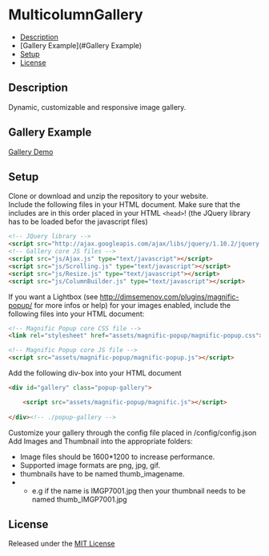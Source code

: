 MulticolumnGallery
==================

* [Description](#Description)
* [Gallery Example](#Gallery Example)
* [Setup](#Setup)
* [License](#License)

## <a name="Description"></a>Description 
Dynamic, customizable and responsive image gallery.

## <a name="Gallery Example"></a>Gallery Example
[Gallery Demo](http://andreaslorer.de/)

## <a name="Setup"></a>Setup
Clone or download and unzip the repository to your website.  
Include the following files in your HTML document. Make sure that the includes are in this order placed in your HTML `<head>`! (the JQuery library has to be loaded befor the javascript files) 
```html
<!-- JQuery library -->
<script src="http://ajax.googleapis.com/ajax/libs/jquery/1.10.2/jquery.min.js"></script>
<!-- Gallery core JS files -->
<script src="js/Ajax.js" type="text/javascript"></script>
<script src="js/Scrolling.js" type="text/javascript"></script>
<script src="js/Resize.js" type="text/javascript"></script>
<script src="js/ColumnBuilder.js" type="text/javascript"></script>
```
If you want a Lightbox (see http://dimsemenov.com/plugins/magnific-popup/ for more infos or help) for your images enabled, include the following files into your HTML document:
```html
<!-- Magnific Popup core CSS file -->
<link rel="stylesheet" href="assets/magnific-popup/magnific-popup.css"> 

<!-- Magnific Popup core JS file -->
<script src="assets/magnific-popup/magnific-popup.js"></script> 
```
Add the following div-box into your HTML document
```html
<div id="gallery" class="popup-gallery">

	<script src="assets/magnific-popup/magnific.js"></script>
	
</div><!-- ./popup-gallery -->
```
Customize your gallery through the config file placed in /config/config.json  
Add Images and Thumbnail into the appropriate folders:  
* Image files should be 1600*1200 to increase performance.
* Supported image formats are png, jpg, gif.
* thumbnails have to be named thumb_imagename.
* * e.g if the name is IMGP7001.jpg then your thumbnail needs to be named thumb_IMGP7001.jpg

## <a name="License"></a>License
Released under the [MIT License](http://opensource.org/licenses/MIT)

